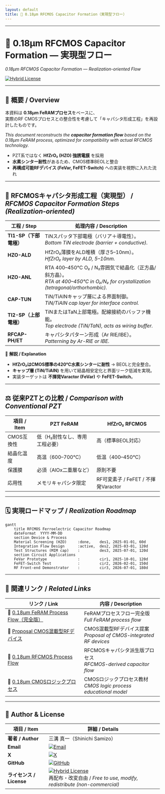 ```yaml
---
layout: default
title: 📡 0.18µm RFCMOS Capacitor Formation（実現型フロー）
---
```


---

# 📡 0.18µm RFCMOS Capacitor Formation — 実現型フロー  
*0.18µm RFCMOS Capacitor Formation — Realization-oriented Flow*

[![Hybrid License](https://img.shields.io/badge/license-Hybrid-blueviolet)](../../../#-ライセンス--license)

---

## 🧭 概要 / Overview  

本資料は **0.18µm FeRAMプロセス**をベースに、  
実際のRF CMOSプロセスとの整合性を考慮して「キャパシタ形成工程」を再設計したものです。  

*This document reconstructs the **capacitor formation flow** based on the 0.18µm FeRAM process, optimized for compatibility with actual RFCMOS technology.*  

- PZT系ではなく **HfZrO₂ (HZO) 強誘電膜** を採用  
- **水素シンター耐性**があるため、CMOS標準BEOLと整合  
- **再構成可能RFデバイス (FeVar, FeFET-Switch)** への実装を視野に入れた流れ  

---

## 🔽 RFCMOSキャパシタ形成工程（実現型） / *RFCMOS Capacitor Formation Steps (Realization-oriented)*  

| 工程 / Step | 処理内容 / Description |
|-------------|--------------------|
| **TI1-SP（下部電極）** | TiNスパッタ下部電極（バリア＋導電性）。<br>*Bottom TiN electrode (barrier + conductive).* |
| **HZO-ALD** | HfZrO₂薄膜をALD堆積（厚さ5–10nm）。<br>*HfZrO₂ layer by ALD, 5–10nm.* |
| **HZO-ANL** | RTA 400–450℃ O₂ / N₂雰囲気で結晶化（正方晶/斜方晶）。<br>*RTA at 400–450℃ in O₂/N₂ for crystallization (tetragonal/orthorhombic).* |
| **CAP-TUN** | TiN/TiAlNキャップ層による界面制御。<br>*TiN/TiAlN cap layer for interface control.* |
| **TI2-SP（上部電極）** | TiNまたはTaN上部電極。配線接続のバッファ機能。<br>*Top electrode (TiN/TaN), acts as wiring buffer.* |
| **RFCAP-PH/ET** | キャパシタパターン形成（Ar RIE/IBE）。<br>*Patterning by Ar-RIE or IBE.* |

📘 **解説 / Explanation**  
- **HfZrO₂はCMOS標準の420℃水素シンターに耐性** → BEOLと完全整合。  
- **キャップ層 (TiN/TiAlN)** を用いて結晶相安定化と界面リーク低減を実現。  
- 実装ターゲットは **不揮発Varactor (FeVar)** や **FeFET-Switch**。  

---

## ⚖️ 従来PZTとの比較 / *Comparison with Conventional PZT*  

| 項目 / Item | PZT FeRAM | HfZrO₂ RFCMOS |
|-------------|-----------|---------------|
| CMOS互換性 | 低（H₂耐性なし、専用工程必要） | 高（標準BEOL対応） |
| 結晶化温度 | 高温（600–700℃） | 低温（400–450℃） |
| 保護膜 | 必須（AlOx二重層など） | 原則不要 |
| 応用性 | メモリキャパシタ限定 | RF可変素子 / FeFET / 不揮発Varactor |

---

## 🗓️ 実現ロードマップ / *Realization Roadmap*  

```mermaid
gantt
    title RFCMOS Ferroelectric Capacitor Roadmap
    dateFormat  YYYY-MM-DD
    section Device & Process
    Material Screening (HZO)     :done,    des1, 2025-01-01, 60d
    Integration Flow Design      :active,  des2, 2025-03-01, 120d
    Test Structures (MIM cap)    :         des3, 2025-07-01, 120d
    section Circuit Applications
    FeVar Prototype              :         cir1, 2025-10-01, 120d
    FeFET-Switch Test            :         cir2, 2026-02-01, 150d
    RF Front-end Demonstrator    :         cir3, 2026-07-01, 180d
```

---

## 🔗 関連リンク / *Related Links*  

| リンク / Link | 内容 / Description |
|---|---|
| 📘 [0.18µm FeRAM Process Flow（完全版）](https://samizo-aitl.github.io/Edusemi-v4x/d_chapter1_memory_technologies/doc_FeRAM/feram_full_process_table) | FeRAMプロセスフロー完全版<br>*Full FeRAM process flow* |
| 📘 [Proposal CMOS混載型RFデバイス](./proposal.md) | CMOS混載型RFデバイス提案<br>*Proposal of CMOS-integrated RF devices* |
| 📘 [0.18µm RFCMOS Process Flow](./018um_rfcapacitor_extracted.md) | RFCMOSキャパシタ派生版プロセス<br>*RFCMOS-derived capacitor flow* |
| 🔬 [0.18µm CMOSロジックプロセス](https://samizo-aitl.github.io/Edusemi-v4x/chapter3_process_evolution/docs/0.18um_Logic_ProcessFlow) | CMOSロジックプロセス教材<br>*CMOS logic process educational model* |

---

## 👤 Author & License  

| 項目 / Item | 詳細 / Details |
|---|---|
| **著者 / Author** | 三溝 真一（Shinichi Samizo） |
| **Email** | [![Email](https://img.shields.io/badge/Email-shin3t72%40gmail.com-red?style=for-the-badge&logo=gmail)](mailto:shin3t72@gmail.com) |
| **X** | [![X](https://img.shields.io/badge/X-@shin3t72-black?style=for-the-badge&logo=x)](https://x.com/shin3t72) |
| **GitHub** | [![GitHub](https://img.shields.io/badge/GitHub-Samizo--AITL-blue?style=for-the-badge&logo=github)](https://github.com/Samizo-AITL) |
| **ライセンス / License** | [![Hybrid License](https://img.shields.io/badge/license-Hybrid-blueviolet?style=for-the-badge)](../../../#-ライセンス--license) <br> 再配布・改変自由 / *Free to use, modify, redistribute (non-commercial)* |
